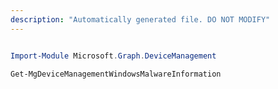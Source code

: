 ```yaml
---
description: "Automatically generated file. DO NOT MODIFY"
---
```


```powershell

Import-Module Microsoft.Graph.DeviceManagement

Get-MgDeviceManagementWindowsMalwareInformation

```